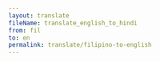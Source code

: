 ```yaml
--- 
layout: translate 
fileName: translate_english_to_hindi 
from: fil
to: en 
permalink: translate/filipino-to-english
---
```


